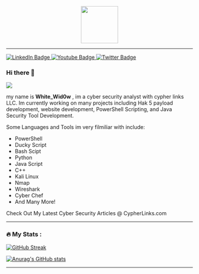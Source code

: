 
<div id="header" align="center">
  <img src="https://media.giphy.com/media/M9gbBd9nbDrOTu1Mqx/giphy.gif" width="100"/>
</div>

---

  <div id="badges">
  <a href="www.linkedin.com/in/jacob-miller-05091928a">
    <img src="https://img.shields.io/badge/LinkedIn-blue?style=for-the-badge&logo=linkedin&logoColor=white" alt="LinkedIn Badge"/>
  </a>
  <a href="your-youtube-URL">
    <img src="https://img.shields.io/badge/YouTube-red?style=for-the-badge&logo=youtube&logoColor=white" alt="Youtube Badge"/>
  </a>
  <a href="https://twitter.com/CypherLinksUS">
    <img src="https://img.shields.io/badge/Twitter-blue?style=for-the-badge&logo=twitter&logoColor=white" alt="Twitter Badge"/>
  </a>
</div>


### Hi there 👋





![](https://komarev.com/ghpvc/?username=Zen-ith1)




my name is **White_Wid0w** , im a cyber security analyst with cypher links LLC. Im currently working on many projects including Hak 5 payload development, website development, PowerShell Scripting, and Java Security Tool Development.

Some Languages and Tools im very filmiliar with include: 

- PowerShell
- Ducky Script
- Bash Scipt
- Python
- Java Script
- C++
- Kali Linux
- Nmap
- Wireshark
- Cyber Chef
- And Many More!


Check Out My Latest Cyber Security Articles @ CypherLinks.com

---

### :fire: My Stats :

[![GitHub Streak](https://github-readme-streak-stats.herokuapp.com?user=Zen-ith1&date_format=M%20j%5B%2C%20Y%5D)](https://git.io/streak-stats)

[![Anurag's GitHub stats](https://github-readme-stats.vercel.app/api?username=Zen-ith1)](https://github.com/anuraghazra/github-readme-stats)


--- 
